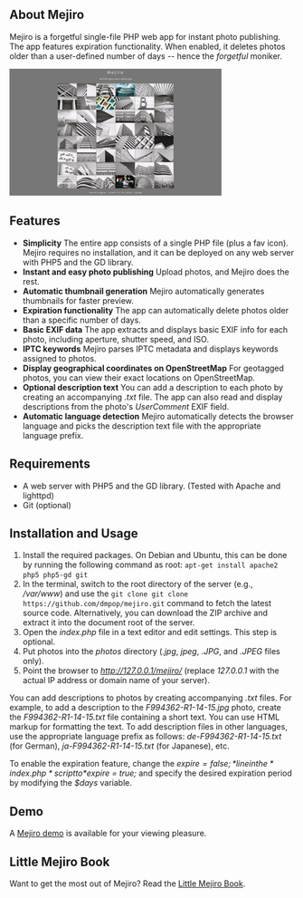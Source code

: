 ## About Mejiro

Mejiro is a forgetful single-file PHP web app for instant photo publishing. The app features expiration functionality. When enabled, it deletes photos older than a user-defined number of days -- hence the *forgetful* moniker.

<img src="mejiro.png" alt="Mejiro" style="width: 375px;"/>

## Features

* **Simplicity** The entire app consists of a single PHP file (plus a fav icon). Mejiro requires no installation, and it can be deployed on any web server with PHP5 and the GD library.
* **Instant and easy photo publishing** Upload photos, and Mejiro does the rest.
* **Automatic thumbnail generation** Mejiro automatically generates thumbnails for faster preview.
* **Expiration functionality** The app can automatically delete photos older than a specific number of days.
* **Basic EXIF data** The app extracts and displays basic EXIF info for each photo, including aperture, shutter speed, and ISO.
* **IPTC keywords** Mejiro parses IPTC metadata and displays keywords assigned to photos.
* **Display geographical coordinates on OpenStreetMap** For geotagged photos, you can view their exact locations on OpenStreetMap.
* **Optional description text** You can add a description to each photo by creating an accompanying *.txt* file. The app can also read and display descriptions from the photo's *UserComment* EXIF field.
* **Automatic language detection** Mejiro automatically detects the browser language and picks the description text file with the appropriate language prefix.

## Requirements

* A web server with PHP5 and the GD library. (Tested with Apache and lighttpd)
* Git (optional)

## Installation and Usage

1. Install the required packages. On Debian and Ubuntu, this can be done by running the following command as root: `apt-get install apache2 php5 php5-gd git`
2. In the terminal, switch to the root directory of the server (e.g., */var/www*) and use the `git clone git clone https://github.com/dmpop/mejiro.git` command to fetch the latest source code. Alternatively, you can download the ZIP archive and extract it into the document root of the server.
3. Open the *index.php* file in a text editor and edit settings. This step is optional.
4. Put photos into the *photos* directory (*.jpg*, *jpeg*, *.JPG*, and *.JPEG* files only).
5. Point the browser to *http://127.0.0.1/mejiro/* (replace *127.0.0.1* with the actual IP address or domain name of your server).

You can add descriptions to photos by creating accompanying *.txt* files. For example, to add a description to the *F994362-R1-14-15.jpg* photo, create the *F994362-R1-14-15.txt* file containing a short text. You can use HTML markup for formatting the text. To add description files in other languages, use the appropriate language prefix as follows: *de-F994362-R1-14-15.txt* (for German), *ja-F994362-R1-14-15.txt* (for Japanese), etc.

To enable the expiration feature, change the *$expire = false;* line in the *index.php* script to *$expire = true;* and specify the desired expiration period by modifying the *$days* variable.

## Demo

A [Mejiro demo](http://dmpop.dhcp.io/mejiro/) is available for your viewing pleasure.

## Little Mejiro Book

Want to get the most out of Mejiro? Read the [Little Mejiro Book](http://dmpop.dhcp.io/#!littlemejirobook.md).
